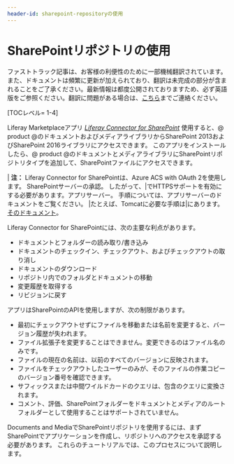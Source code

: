 ```yaml
---
header-id: sharepoint-repositoryの使用
---
```


# SharePointリポジトリの使用

<p class="alert alert-info"><span class="wysiwyg-color-blue120">ファストトラック記事は、お客様の利便性のために一部機械翻訳されています。また、ドキュメントは頻繁に更新が加えられており、翻訳は未完成の部分が含まれることをご了承ください。最新情報は都度公開されておりますため、必ず英語版をご参照ください。翻訳に問題がある場合は、<a href="mailto:support-content-jp@liferay.com">こちら</a>までご連絡ください。</span></p>

[TOCレベル= 1-4]

Liferay Marketplaceアプリ [*Liferay Connector for SharePoint*](https://web.liferay.com/marketplace/-/mp/application/105406871) 使用すると、@ product @のドキュメントおよびメディアライブラリからSharePoint 2013およびSharePoint 2016ライブラリにアクセスできます。 このアプリをインストールしたら、@ product @のドキュメントとメディアライブラリにSharePointリポジトリタイプを追加して、SharePointファイルにアクセスできます。

| **注：** Liferay Connector for SharePointは、Azure ACS with OAuth 2を使用します。 SharePointサーバーの承認。 したがって、|でHTTPSサポートを有効にする必要があります。アプリサーバー。 手順については、アプリサーバーのドキュメントをご覧ください。 |たとえば、Tomcatに必要な手順は|にあります。 [そのドキュメント](https://tomcat.apache.org/tomcat-8.0-doc/ssl-howto.html)。

Liferay Connector for SharePointには、次の主要な利点があります。

  - ドキュメントとフォルダーの読み取り/書き込み
  - ドキュメントのチェックイン、チェックアウト、およびチェックアウトの取り消し
  - ドキュメントのダウンロード
  - リポジトリ内でのフォルダとドキュメントの移動
  - 変更履歴を取得する
  - リビジョンに戻す

アプリはSharePointのAPIを使用しますが、次の制限があります。

  - 最初にチェックアウトせずにファイルを移動または名前を変更すると、バージョン履歴が失われます。
  - ファイル拡張子を変更することはできません。変更できるのはファイル名のみです。
  - ファイルの現在の名前は、以前のすべてのバージョンに反映されます。
  - ファイルをチェックアウトしたユーザーのみが、そのファイルの作業コピーのバージョン番号を確認できます。
  - サフィックスまたは中間ワイルドカードのクエリは、包含のクエリに変換されます。
  - コメント、評価、SharePointフォルダーをドキュメントとメディアのルートフォルダーとして使用することはサポートされていません。

Documents and MediaでSharePointリポジトリを使用するには、まずSharePointでアプリケーションを作成し、リポジトリへのアクセスを承認する必要があります。 これらのチュートリアルでは、このプロセスについて説明します。
